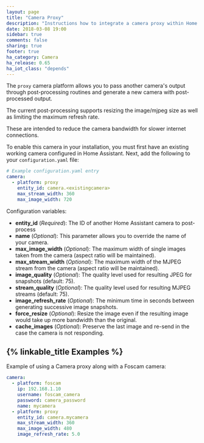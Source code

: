 ```yaml
---
layout: page
title: "Camera Proxy"
description: "Instructions how to integrate a camera proxy within Home Assistant."
date: 2018-03-08 19:00
sidebar: true
comments: false
sharing: true
footer: true
ha_category: Camera
ha_release: 0.65
ha_iot_class: "depends"
---
```



The `proxy` camera platform allows you to pass another camera's output through post-processing routines and generate a new camera with post-processed output.

The current post-processing supports resizing the image/mjpeg size as well as limiting the maximum refresh rate.

These are intended to reduce the camera bandwidth for slower internet connections.

To enable this camera in your installation, you must first have an existing working camera configured in Home Assistant.  Next, add the following to your `configuration.yaml` file:

```yaml
# Example configuration.yaml entry
camera:
  - platform: proxy
    entity_id: camera.<existingcamera>
    max_stream_width: 360
    max_image_width: 720
```

Configuration variables:

- **entity_id** (*Required*): The ID of another Home Assistant camera to post-process
- **name** (*Optional*): This parameter allows you to override the name of your camera.
- **max_image_width** (*Optional*): The maximum width of single images taken from the camera (aspect ratio will be maintained).
- **max_stream_width** (*Optional*): The maximum width of the MJPEG stream from the camera (aspect ratio will be maintained).
- **image_quality** (*Optional*): The quality level used for resulting JPEG for snapshots (default: 75).
- **stream_quality** (*Optional*): The quality level used for resulting MJPEG streams (default: 75).
- **image_refresh_rate** (*Optional*): The minimum time in seconds between generating successive image snapshots.
- **force_resize** (*Optional*): Resize the image even if the resulting image would take up more bandwidth than the original.
- **cache_images** (*Optional*): Preserve the last image and re-send in the case the camera is not responding.


## {% linkable_title Examples %}

Example of using a Camera proxy along with a Foscam camera:

```yaml
camera:
  - platform: foscam
    ip: 192.168.1.10
    username: foscam_camera
    password: camera_password
    name: mycamera
  - platform: proxy
    entity_id: camera.mycamera
    max_stream_width: 360
    max_image_width: 480
    image_refresh_rate: 5.0
```
